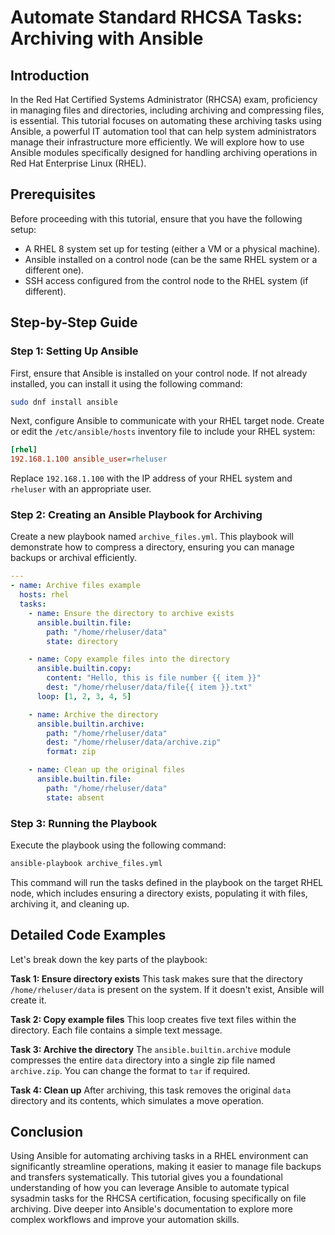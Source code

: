 # Automate Standard RHCSA Tasks: Archiving with Ansible

## Introduction

In the Red Hat Certified Systems Administrator (RHCSA) exam, proficiency in managing files and directories, including archiving and compressing files, is essential. This tutorial focuses on automating these archiving tasks using Ansible, a powerful IT automation tool that can help system administrators manage their infrastructure more efficiently. We will explore how to use Ansible modules specifically designed for handling archiving operations in Red Hat Enterprise Linux (RHEL).

## Prerequisites

Before proceeding with this tutorial, ensure that you have the following setup:

- A RHEL 8 system set up for testing (either a VM or a physical machine).
- Ansible installed on a control node (can be the same RHEL system or a different one).
- SSH access configured from the control node to the RHEL system (if different).

## Step-by-Step Guide

### Step 1: Setting Up Ansible

First, ensure that Ansible is installed on your control node. If not already installed, you can install it using the following command:

```bash
sudo dnf install ansible
```

Next, configure Ansible to communicate with your RHEL target node. Create or edit the `/etc/ansible/hosts` inventory file to include your RHEL system:

```ini
[rhel]
192.168.1.100 ansible_user=rheluser
```

Replace `192.168.1.100` with the IP address of your RHEL system and `rheluser` with an appropriate user.

### Step 2: Creating an Ansible Playbook for Archiving

Create a new playbook named `archive_files.yml`. This playbook will demonstrate how to compress a directory, ensuring you can manage backups or archival efficiently.

```yaml
---
- name: Archive files example
  hosts: rhel
  tasks:
    - name: Ensure the directory to archive exists
      ansible.builtin.file:
        path: "/home/rheluser/data"
        state: directory

    - name: Copy example files into the directory
      ansible.builtin.copy:
        content: "Hello, this is file number {{ item }}"
        dest: "/home/rheluser/data/file{{ item }}.txt"
      loop: [1, 2, 3, 4, 5]

    - name: Archive the directory
      ansible.builtin.archive:
        path: "/home/rheluser/data"
        dest: "/home/rheluser/data/archive.zip"
        format: zip

    - name: Clean up the original files
      ansible.builtin.file:
        path: "/home/rheluser/data"
        state: absent
```

### Step 3: Running the Playbook

Execute the playbook using the following command:

```bash
ansible-playbook archive_files.yml
```

This command will run the tasks defined in the playbook on the target RHEL node, which includes ensuring a directory exists, populating it with files, archiving it, and cleaning up.

## Detailed Code Examples

Let's break down the key parts of the playbook:

**Task 1: Ensure directory exists**
This task makes sure that the directory `/home/rheluser/data` is present on the system. If it doesn't exist, Ansible will create it.

**Task 2: Copy example files**
This loop creates five text files within the directory. Each file contains a simple text message.

**Task 3: Archive the directory**
The `ansible.builtin.archive` module compresses the entire `data` directory into a single zip file named `archive.zip`. You can change the format to `tar` if required.

**Task 4: Clean up**
After archiving, this task removes the original `data` directory and its contents, which simulates a move operation.

## Conclusion

Using Ansible for automating archiving tasks in a RHEL environment can significantly streamline operations, making it easier to manage file backups and transfers systematically. This tutorial gives you a foundational understanding of how you can leverage Ansible to automate typical sysadmin tasks for the RHCSA certification, focusing specifically on file archiving. Dive deeper into Ansible's documentation to explore more complex workflows and improve your automation skills.